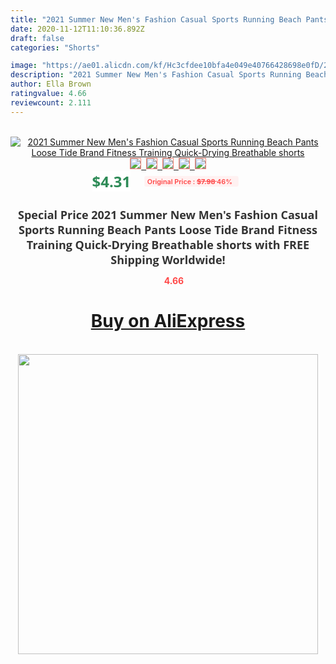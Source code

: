 ```yaml
---
title: "2021 Summer New Men's Fashion Casual Sports Running Beach Pants Loose Tide Brand Fitness Training Quick-Drying Breathable shorts"
date: 2020-11-12T11:10:36.892Z
draft: false
categories: "Shorts"

image: "https://ae01.alicdn.com/kf/Hc3cfdee10bfa4e049e40766428698e0fD/2021-Summer-New-Men-s-Fashion-Casual-Sports-Running-Beach-Pants-Loose-Tide-Brand-Fitness-Training.jpg"
description: "2021 Summer New Men's Fashion Casual Sports Running Beach Pants Loose Tide Brand Fitness Training Quick-Drying Breathable shorts"
author: Ella Brown
ratingvalue: 4.66
reviewcount: 2.111
---
```

<br>
<div style="text-align: center;">
<a href="https://s.click.aliexpress.com/e/_97fQ8N" target="_blank" rel="nofollow noopener noreferrer"><img alt="2021 Summer New Men's Fashion Casual Sports Running Beach Pants Loose Tide Brand Fitness Training Quick-Drying Breathable shorts" class="magnifier-image" src="https://ae01.alicdn.com/kf/Hc3cfdee10bfa4e049e40766428698e0fD/2021-Summer-New-Men-s-Fashion-Casual-Sports-Running-Beach-Pants-Loose-Tide-Brand-Fitness-Training.jpg_640x640.jpg">
<br>
<img style="border:1px solid salmon" src="https://ae01.alicdn.com/kf/Hc3cfdee10bfa4e049e40766428698e0fD/2021-Summer-New-Men-s-Fashion-Casual-Sports-Running-Beach-Pants-Loose-Tide-Brand-Fitness-Training.jpg_120x120.jpg">&nbsp;&nbsp;<img style="border:1px solid salmon" src="https://ae01.alicdn.com/kf/H783368318e1b4e0da58c16897ced59c2O/2021-Summer-New-Men-s-Fashion-Casual-Sports-Running-Beach-Pants-Loose-Tide-Brand-Fitness-Training.jpg_120x120.jpg">&nbsp;&nbsp;<img style="border:1px solid salmon" src="https://ae01.alicdn.com/kf/H4c2d885fc7ea43b995e14a851babc2664/2021-Summer-New-Men-s-Fashion-Casual-Sports-Running-Beach-Pants-Loose-Tide-Brand-Fitness-Training.jpg_120x120.jpg">&nbsp;&nbsp;<img style="border:1px solid salmon" src="https://ae01.alicdn.com/kf/H3da9a4e4857b47f3a823e1058124fd60r/2021-Summer-New-Men-s-Fashion-Casual-Sports-Running-Beach-Pants-Loose-Tide-Brand-Fitness-Training.jpg_120x120.jpg">&nbsp;&nbsp;<img style="border:1px solid salmon" src="https://ae01.alicdn.com/kf/Hf4abeacae6214353af64e5d7602cab50g/2021-Summer-New-Men-s-Fashion-Casual-Sports-Running-Beach-Pants-Loose-Tide-Brand-Fitness-Training.jpg_120x120.jpg"></a></div><br0>
<div style="text-align: center;"><span style="background-color: white; border: 0px; box-sizing: border-box; color: seagreen; display: inline-block; font-family: &quot;open sans&quot; , &quot;arial&quot; , &quot;helvetica&quot; , sans-serif , &quot;heiti&quot;; font-size: 24px; font-stretch: inherit; font-weight: 700; line-height: inherit; margin: 0px 10px 0px 0px; padding: 0px; vertical-align: middle;">$4.31 </span>
<span style="background: rgb(255 , 241 , 241); border-radius: 3px; border: 0px; box-sizing: border-box; color: #ff4747; display: inline-block; font-family: inherit; font-size: 12px; font-stretch: inherit; font-style: inherit; font-variant: inherit; font-weight: 600; line-height: inherit; margin: 0px; padding: 2px 5px; transform: scale(0.9); vertical-align: middle;">Original Price : <b style="text-decoration: line-through;">$7.98 </b> 46%&nbsp;&nbsp;</span></div>
<h1 style="color: #333333; display: inline-block; font-family: &quot;open sans&quot; , &quot;arial&quot; , &quot;helvetica&quot; , sans-serif , &quot;heiti&quot;; font-size: 18px; font-stretch: inherit; font-weight: 700; text-align: center;">Special Price 2021 Summer New Men's Fashion Casual Sports Running Beach Pants Loose Tide Brand Fitness Training Quick-Drying Breathable shorts with FREE Shipping Worldwide!</h1>
<div style="color: #ff4747; text-align: center;">
<img src="https://4.bp.blogspot.com/-M0ZcTcb-5uY/XleCXlxnR4I/AAAAAAAAAEc/OrjgMkXV1oMQFaCRZj5HQwOCBcu3w1FegCPcBGAYYCw/s1600/star.png" style="height: 15px;">&nbsp;<b>4.66</b></div>
<div class="button_cont" align="center"><a class="buynow_a" href="https://s.click.aliexpress.com/e/_97fQ8N" target="_blank" rel="nofollow noopener noreferrer"><H1>Buy on AliExpress</H1></a></div><br>
<div class="separator" style="clear: both; text-align: center;">
<img src="https://lh3.googleusercontent.com/-pTy5HemUv9M/XlePHvY0dAI/AAAAAAAAAE4/0nX5iRUoIWY8eMW9Dpxeirr157OZliDIgCLcBGAsYHQ/s1600/badge.gif" width="480">
</div>
